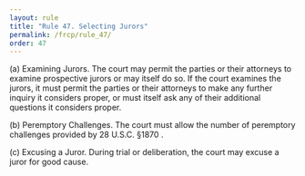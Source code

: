 ```yaml
---
layout: rule
title: "Rule 47. Selecting Jurors"
permalink: /frcp/rule_47/
order: 47
---
```


(a) Examining Jurors. The court may permit the parties or their attorneys to examine prospective jurors or may itself do so. If the court examines the jurors, it must permit the parties or their attorneys to make any further inquiry it considers proper, or must itself ask any of their additional questions it considers proper.


(b) Peremptory Challenges. The court must allow the number of peremptory challenges provided by 28 U.S.C. §1870 .


(c) Excusing a Juror. During trial or deliberation, the court may excuse a juror for good cause.